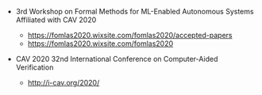 - 3rd Workshop on Formal Methods for ML-Enabled Autonomous Systems Affiliated with CAV 2020
    - https://fomlas2020.wixsite.com/fomlas2020/accepted-papers
    - https://fomlas2020.wixsite.com/fomlas2020

- CAV 2020 32nd International Conference on Computer-Aided Verification
    - http://i-cav.org/2020/
